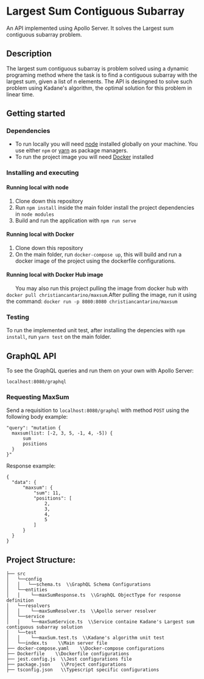 # Largest Sum Contiguous Subarray 
An API implemented using Apollo Server. It solves the Largest sum contiguous subarray problem.

## Description

The largest sum contiguous subarray is problem solved using a dynamic programing method where the task is to find a contiguous subarray with the largest sum, given a list of n elements. The API is desingned to solve such problem using Kadane's algorithm, the optimal solution for this problem in linear time.
## Getting started

### Dependencies

* To run locally you will need [node](https://nodejs.org/) installed globally on your machine. You use either `npm` or [yarn](https://yarnpkg.com/) as package managers.
* To run the project image you will need [Docker](https://www.docker.com/) installed

### Installing and executing
#### Running local with node
1. Clone down this repository   
2. Run `npm install` inside the main folder install the project dependencies in `node modules`
3. Build and run the application with `npm run serve`

#### Running local with Docker
1. Clone down this repository 
2. On the main folder, run `docker-compose up`, this will build and run a docker image of the project using the dockerfile configurations.

#### Running local with Docker Hub image
&nbsp;&nbsp;&nbsp;&nbsp;&nbsp;&nbsp;You may also run this project pulling the image from docker hub with `docker pull christiancantarino/maxsum`.After pulling the image, run it using the command: `docker run -p 8080:8080 christiancantarino/maxsum`

### Testing
To run the implemented unit test, after installing the depencies with `npm install`, run `yarn test` on the main folder.

## GraphQL API
To see the GraphQL queries and run them on your own with Apollo Server:

`localhost:8080/graphql`
### Requesting MaxSum
  Send a requisition to `localhost:8080/graphql` with method `POST` using the following body example:
  ```
  "query": "mutation {
    maxsum(list: [-2, 3, 5, -1, 4, -5]) {
        sum
        positions
    }
}"
  ```
  
  Response example:
  ```
  {
    "data": {
        "maxsum": {
            "sum": 11,
            "positions": [
                2,
                3,
                4,
                5
            ]
        }
    }
}
  ```
## Project Structure:

```
├── src
│   └──config  
│   │   └──schema.ts  \\GraphQL Schema Configurations
│   └──entities
│   │    └──maxSumResponse.ts  \\GraphQL ObjectType for response definition
│   └──resolvers
│   │    └──maxSumResolver.ts  \\Apollo server resolver
│   └──service
│   │    └──maxSumService.ts  \\Service containe Kadane's Largest sum contiguous subarray solution
│   └──test
│   │    └──maxSum.test.ts  \\Kadane's algorithm unit test
│   └──index.ts    \\Main server file
├── docker-compose.yaml    \\Docker-compose configurations
├── Dockerfile    \\Dockerfile configurations
├── jest.config.js  \\Jest configurations file
├── package.json    \\Project configurations    
├── tsconfig.json   \\Typescript specific configurations        
```
